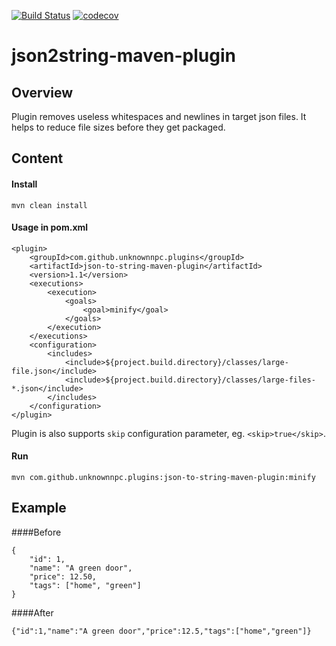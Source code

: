 [![Build Status](https://travis-ci.org/UnknownNPC/json-to-string-maven-plugin.svg?branch=master)](https://travis-ci.org/UnknownNPC/json-to-string-maven-plugin)
[![codecov](https://codecov.io/gh/UnknownNPC/json-to-string-maven-plugin/branch/master/graph/badge.svg)](https://codecov.io/gh/UnknownNPC/json-to-string-maven-plugin)

json2string-maven-plugin
=====================

## Overview
Plugin removes useless whitespaces and newlines in target json files. 
It helps to reduce file sizes before they get packaged. 

## Content
 
#### Install  
```
mvn clean install
```

#### Usage in pom.xml
```
<plugin>
	<groupId>com.github.unknownnpc.plugins</groupId>
	<artifactId>json-to-string-maven-plugin</artifactId>
	<version>1.1</version>
	<executions>
		<execution>
			<goals>
				<goal>minify</goal>
			</goals>
		</execution>
	</executions>
	<configuration>
		<includes>
			<include>${project.build.directory}/classes/large-file.json</include>
			<include>${project.build.directory}/classes/large-files-*.json</include>
		</includes>
	</configuration>
</plugin>
```

Plugin is also supports `skip` configuration parameter, eg. `<skip>true</skip>`. 

#### Run
```
mvn com.github.unknownnpc.plugins:json-to-string-maven-plugin:minify
```
## Example

####Before
```
{
    "id": 1,
    "name": "A green door",
    "price": 12.50,
    "tags": ["home", "green"]
}
```
####After
```
{"id":1,"name":"A green door","price":12.5,"tags":["home","green"]}
```
